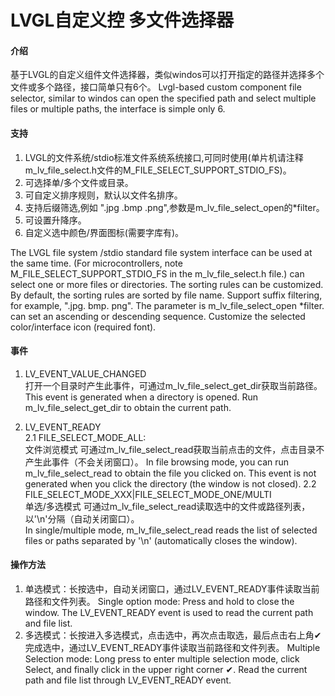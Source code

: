 # LVGL自定义控 多文件选择器

#### 介绍
基于LVGL的自定义组件文件选择器，类似windos可以打开指定的路径并选择多个文件或多个路径，接口简单只有6个。
Lvgl-based custom component file selector, similar to windos can open the specified path and select multiple files or multiple paths, 
the interface is simple only 6.
#### 支持  
1. LVGL的文件系统/stdio标准文件系统系统接口,可同时使用(单片机请注释m_lv_file_select.h文件的M_FILE_SELECT_SUPPORT_STDIO_FS)。  
2. 可选择单/多个文件或目录。 
3. 可自定义排序规则，默认以文件名排序。
4. 支持后缀筛选,例如 ".jpg .bmp .png",参数是m_lv_file_select_open的*filter。 
5. 可设置升降序。  
6. 自定义选中颜色/界面图标(需要字库有)。
   
The LVGL file system /stdio standard file system interface can be used at the same time.
    (For microcontrollers, note M_FILE_SELECT_SUPPORT_STDIO_FS in the m_lv_file_select.h file.)
can select one or more files or directories.
The sorting rules can be customized.  By default, the sorting rules are sorted by file name.
Support suffix filtering, for example, ".jpg.  bmp.  png".  The parameter is m_lv_file_select_open *filter.
can set an ascending or descending sequence.
Customize the selected color/interface icon (required font).

#### 事件    
1. LV_EVENT_VALUE_CHANGED     
打开一个目录时产生此事件，可通过m_lv_file_select_get_dir获取当前路径。
This event is generated when a directory is opened. Run m_lv_file_select_get_dir to obtain the current path. 

3. LV_EVENT_READY      
	2.1 FILE_SELECT_MODE_ALL:      
    文件浏览模式 可通过m_lv_file_select_read获取当前点击的文件，点击目录不产生此事件（不会关闭窗口）。
In file browsing mode, you can run m_lv_file_select_read to obtain the file you clicked on.
This event is not generated when you click the directory (the window is not closed).
	2.2 FILE_SELECT_MODE_XXX|FILE_SELECT_MODE_ONE/MULTI   
    单选/多选模式 可通过m_lv_file_select_read读取选中的文件或路径列表，以'\n'分隔（自动关闭窗口）。   
In single/multiple mode, m_lv_file_select_read reads the list of selected files or paths separated by '\n' (automatically closes the window).
	
#### 操作方法   
1. 单选模式：长按选中，自动关闭窗口，通过LV_EVENT_READY事件读取当前路径和文件列表。
   Single option mode: Press and hold to close the window. The LV_EVENT_READY event is used to read the current path and file list.
3. 多选模式：长按进入多选模式，点击选中，再次点击取选，最后点击右上角✔完成选中，通过LV_EVENT_READY事件读取当前路径和文件列表。 
    Multiple Selection mode: Long press to enter multiple selection mode, click Select, and finally click in the upper right corner ✔.
    Read the current path and file list through LV_EVENT_READY event.
